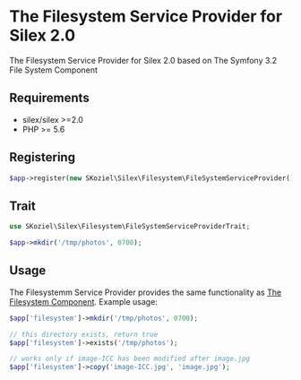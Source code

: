 # The Filesystem Service Provider for Silex 2.0

The Filesystem Service Provider for Silex 2.0 based on The Symfony 3.2 File System Component

## Requirements

- silex/silex >=2.0
- PHP >= 5.6

## Registering

```php
$app->register(new SKoziel\Silex\Filesystem\FileSystemServiceProvider());
```

## Trait

```php
use SKoziel\Silex\Filesystem\FileSystemServiceProviderTrait;

$app->mkdir('/tmp/photos', 0700);
```

## Usage
The Filesystemm Service Provider provides the same functionality as [The Filesystem Component](http://symfony.com/doc/current/components/filesystem.html).
Example usage:
```php
$app['filesystem']->mkdir('/tmp/photos', 0700);

// this directory exists, return true
$app['filesystem']->exists('/tmp/photos');

// works only if image-ICC has been modified after image.jpg
$app['filesystem']->copy('image-ICC.jpg', 'image.jpg');
```